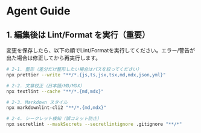 # Agent Guide

## 1. 編集後は Lint/Format を実行（重要）

変更を保存したら、以下の順でLint/Formatを実行してください。エラー/警告が出た場合は修正してから再実行します。

```bash
# 2-1. 整形（差分だけ整形したい場合はパスを絞ってください）
npx prettier --write "**/*.{js,ts,jsx,tsx,md,mdx,json,yml}"

# 2-2. 文章校正（日本語/MD/MDX）
npx textlint --cache "**/*.{md,mdx}"

# 2-3. Markdown スタイル
npx markdownlint-cli2 "**/*.{md,mdx}"

# 2-4. シークレット検知（誤コミット防止）
npx secretlint --maskSecrets --secretlintignore .gitignore "**/*"
```
